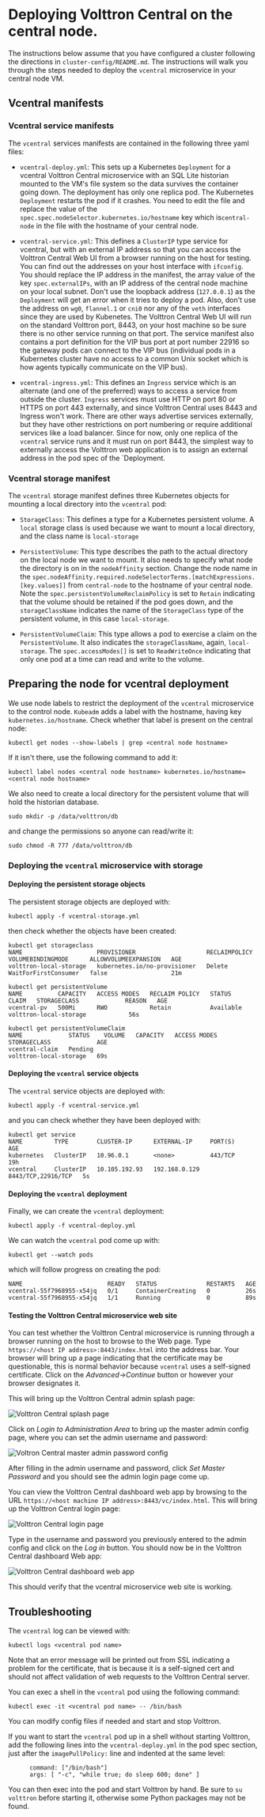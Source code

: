 # Deploying Volttron Central on the central node.

The instructions below assume that you have configured a cluster following the
directions in `cluster-config/README.md`. The instructions will walk 
you through the steps needed to deploy the `vcentral` microservice in 
your central node VM. 

## Vcentral manifests

### Vcentral service manifests

The `vcentral` services manifests are contained in the following three yaml files: 

- `vcentral-deploy.yml`: This sets up a Kubernetes `Deployment` for a vcentral Volttron Central microservice with an 
SQL Lite historian mounted to the VM's file system so the data survives the
container going down. The deployment has only one replica pod. The Kubernetes `Deployment` restarts the pod if it crashes. 
You need to edit the file and replace the value of the `spec.spec.nodeSelector.kubernetes.io/hostname` 
key which is`central-node` in the file with the hostname of your central node.

- `vcentral-service.yml`: This defines a `ClusterIP` type service for vcentral, but
with an external IP address so that you can access the Volttron Central 
Web UI from a 
browser running on the host for testing. You can find out the addresses on your host
interface with `ifconfig`. You should replace the IP address in
the manifest, the array value of the key `spec.externalIPs`, with an IP address of the central
node machine on your local subnet. Don't use the loopback address (`127.0.0.1`) as the `Deployment`
will get an error when it tries to deploy a pod. Also, don't use the address on `wg0`, `flannel.1`
or `cni0` nor any of the `veth` interfaces since they are used by Kubenetes.
The Volttron Central Web UI will run on the standard Volttron port,
8443, on your host machine so be sure there is no other service running on
that port. The service manifest also contains a port definition for the 
VIP bus port at port number 22916 so the gateway pods can connect to
the VIP bus (individual pods in a Kubernetes cluster have no access to a common Unix
socket which is how agents typically communicate on the VIP bus). 

- `vcentral-ingress.yml`: This defines an `Ingress` service which is an alternate (and one of the preferred) ways to access a service from outside the cluster. `Ingress` services must use HTTP on port 80 or HTTPS on port 443 externally,
and since Volttron Central uses 8443 and Ingress won't work. There are other
ways advertise services externally, but they have other restrictions on port
numbering or require additional services like a load balancer. Since for
now, only one replica of the `vcentral` service runs and it must run on
port 8443, the simplest way to externally access the Volttron web application
is to assign an external address in the pod spec of the `Deployment.

### Vcentral storage manifest

The `vcentral` storage manifest defines three Kubernetes objects for mounting a 
local directory into the `vcentral` pod:

- `StorageClass`: This defines a type for a Kubernetes persistent volume. A `local` storage class is
used because we want to mount a local directory, and the class name is `local-storage`

- `PersistentVolume`: This type describes the path to the actual directory on the local node we 
want to mount. It also needs to specify what node the directory is on in the `nodeAffinity` section. 
Change the node name in the `spec.nodeAffinity.required.nodeSelectorTerms.[matchExpressions.[key.values]]` from
`central-node` to the hostname of your central node. 
Note the `spec.persistentVolumeReclaimPolicy` is set to `Retain`
indicating that the volume should be retained if the pod goes down, and the `storageClassName` indicates the name of the `StorageClass` type of the persistent volume, in this case `local-storage`.

- `PersistentVolumeClaim`: This type allows a pod to exercise a claim on the `PersistentVolume`. 
It also indicates 
the `storageClassName`, again, `local-storage`. The `spec.accessModes[]` is set to `ReadWriteOnce` indicating that
only one pod at a time can read and write to the volume.

## Preparing the node for vcentral deployment

We use node labels to restrict the deployment of the `vcentral` microservice to the control node. `Kubeadm` adds a label
with the hostname, having key `kubernetes.io/hostname`. Check whether that label is present on the central node:

	kubectl get nodes --show-labels | grep <central node hostname>
	
If it isn't there, use the following command to add it:

	kubectl label nodes <central node hostname> kubernetes.io/hostname=<central node hostname>
	
We also need to create a local directory for the persistent volume that will hold the historian database. 

	sudo mkdir -p /data/volttron/db
	
and change the permissions so anyone can read/write it:

	sudo chmod -R 777 /data/volttron/db
	
### Deploying the `vcentral` microservice with storage

#### Deploying the persistent storage objects

The persistent storage objects are deployed with:

	kubectl apply -f vcentral-storage.yml

then check whether the objects have been created:

	kubectl get storageclass
	NAME                     PROVISIONER                    RECLAIMPOLICY   VOLUMEBINDINGMODE      ALLOWVOLUMEEXPANSION   AGE
	volttron-local-storage   kubernetes.io/no-provisioner   Delete          WaitForFirstConsumer   false                  21m
	
	kubectl get persistentVolume
	NAME          CAPACITY   ACCESS MODES   RECLAIM POLICY   STATUS      CLAIM   STORAGECLASS             REASON   AGE
	vcentral-pv   500Mi      RWO            Retain           Available           volttron-local-storage            56s
	
	kubectl get persistentVolumeClaim
	NAME             STATUS    VOLUME   CAPACITY   ACCESS MODES   STORAGECLASS             AGE
	vcentral-claim   Pending                                      volttron-local-storage   69s

#### Deploying the `vcentral` service objects

The `vcentral` service objects are deployed with:

	kubectl apply -f vcentral-service.yml
	
and you can check whether they have been deployed with:


	kubectl get service
	NAME         TYPE        CLUSTER-IP      EXTERNAL-IP     PORT(S)              AGE
	kubernetes   ClusterIP   10.96.0.1       <none>          443/TCP              19h
	vcentral     ClusterIP   10.105.192.93   192.168.0.129   8443/TCP,22916/TCP   5s
	
#### Deploying the `vcentral` deployment

Finally, we can create the `vcentral` deployment:

	kubectl apply -f vcentral-deploy.yml
	
We can watch the `vcentral` pod come up with:

	kubectl get --watch pods
	
which will follow progress on creating the pod:

	NAME                        READY   STATUS              RESTARTS   AGE
	vcentral-55f7968955-x54jq   0/1     ContainerCreating   0          26s
	vcentral-55f7968955-x54jq   1/1     Running             0          89s

#### Testing the Volttron Central microservice web site

You can test whether the Volttron Central microservice is running through a 
browser running on the host to browse to the Web page. Type 
`https://<host IP address>:8443/index.html` into the address bar. Your 
browser will bring up a page indicating that the certificate may be 
questionable, this is normal behavior because `vcentral` uses a self-signed
certificate. Click on the *Advanced*->*Continue* button or however your
browser designates it.

This will bring up the Volttron Central admin splash page:

![Volttron Central splash page](image/vc-admin-splash.png)

Click on *Login to Administration Area* to bring up the master admin
config page, where you can set the admin username and password:

![Voltron Central master admin password config](image/vc-master-admin-pw-config.png)

After filling in the admin username and password, click *Set Master Password* and you should see the admin login page come up.

You can view the Volttron Central dashboard web app by browsing to the URL 
`https://<host machine IP address>:8443/vc/index.html`. This will bring up the Volttron Central login page:

![Volttron Central login page](image/vc-login.png)

Type in the username and password you previously entered to the admin config and click on the *Log in* 
button. You should now be in the Volttron Central dashboard Web app:

![Volttron Central dashboard web app](image/vc-dashboard.png)

This should verify that the vcentral microservice web site is working.

## Troubleshooting

The `vcentral` log can be viewed with:

	kubectl logs <vcentral pod name>
	
Note that an error message will be printed out from SSL indicating a problem for the certificate, that
is because it is a self-signed cert and should not affect validation of web requests to the
Volttron Central server.

You can exec a shell in the `vcentral` pod using the following command:

	kubectl exec -it <vcentral pod name> -- /bin/bash

You can modify config files if needed and start and stop Volttron.

If you want to start the `vcentral` pod up in a shell without starting Volttron, add the following lines
into the `vcentral-deploy.yml` in the pod spec section, just after the `imagePullPolicy:` line
and indented at the same level:

          command: ["/bin/bash"]
          args: [ "-c", "while true; do sleep 600; done" ]

You can then exec into the pod and start Volttron by hand. Be sure to `su volttron` before starting
it, otherwise some Python packages may not be found.









	
